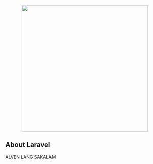 <p align="center"><a href="https://laravel.com" target="_blank"><img src="https://media.discordapp.net/attachments/862540951792779305/893337598708310066/Alven_x_Friends_Mesa_de_trabajo_1.png?width=676&height=676" width="400"></a></p>

## About Laravel

ALVEN LANG SAKALAM